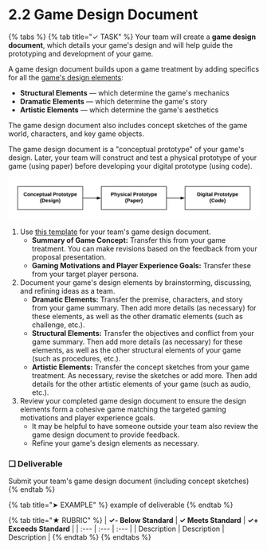 # 2.2 Game Design Document

{% tabs %}
{% tab title="✓ TASK" %}
Your team will create a **game design document**, which details your game's design and will help guide the prototyping and development of your game.

A game design document builds upon a game treatment by adding specifics for all the [game's design elements](https://drive.google.com/open?id=1bUkdyClNAGLFySKMruNOeGyqbKr3Byjk):

* **Structural Elements** — which determine the game's mechanics
* **Dramatic Elements** — which determine the game's story
* **Artistic Elements** — which determine the game's aesthetics

The game design document also includes concept sketches of the game world, characters, and key game objects.

The game design document is a "conceptual prototype" of your game's design. Later, your team will construct and test a physical prototype of your game \(using paper\) before developing your digital prototype \(using code\).

![](../../.gitbook/assets/game-prototype-stages.png)

1. Use [this template](https://drive.google.com/open?id=1u7UC1w3y59I1qJS-AW6A3rn0QKfu6Evh_QtdEFUDG_8) for your team's game design document.
   * **Summary of Game Concept:**  Transfer this from your game treatment. You can make revisions based on the feedback from your proposal presentation.
   * **Gaming Motivations and Player Experience Goals:**  Transfer these from your target player persona.
2. Document your game's design elements by brainstorming, discussing, and refining ideas as a team.
   * **Dramatic Elements:**  Transfer the premise, characters, and story from your game summary. Then add more details \(as necessary\) for these elements, as well as the other dramatic elements \(such as challenge, etc.\).
   * **Structural Elements:**  Transfer the objectives and conflict from your game summary. Then add more details \(as necessary\) for these elements, as well as the other structural elements of your game \(such as procedures, etc.\).
   * **Artistic Elements:**  Transfer the concept sketches from your game treatment. As necessary, revise the sketches or add more. Then add details for the other artistic elements of your game \(such as audio, etc.\).
3. Review your completed game design document to ensure the design elements form a cohesive game matching the targeted gaming motivations and player experience goals.
   * It may be helpful to have someone outside your team also review the game design document to provide feedback.
   * Refine your game's design elements as necessary.

### **❏ Deliverable**

Submit your team's game design document \(including concept sketches\)
{% endtab %}

{% tab title="➤ EXAMPLE" %}
example of deliverable
{% endtab %}

{% tab title="★ RUBRIC" %}
| **✓- Below Standard** | **✓ Meets Standard** | **✓+ Exceeds Standard** |
| :--- | :--- | :--- |
| Description | Description | Description |
{% endtab %}
{% endtabs %}

